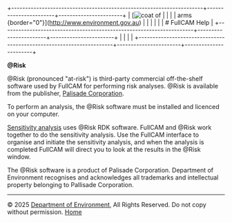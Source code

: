 +---------------------------------------------------------------------+-----------------------+-----------------------+
| [![coat of                                                          |                       | [](index.htm)         |
| arms](imgs/coa_env.png){border="0"}](http://www.environment.gov.au) |                       |                       |
|                                                                     |                       | # FullCAM Help        |
+---------------------------------------------------------------------+-----------------------+-----------------------+
|                                                                     |                       |                       |
+---------------------------------------------------------------------+-----------------------+-----------------------+

**\@Risk**

\@Risk (pronounced "at-risk") is third-party commercial off-the-shelf
software used by FullCAM for performing risk analyses. \@Risk is
available from the publisher, [Palisade
Corporation](http://www.palisade.com).

To perform an analysis, the \@Risk software must be installed and
licenced on your computer.

[Sensitivity analysis](218_Risk%20analysis.htm) uses \@Risk RDK
software. FullCAM and \@Risk work together to do the sensitivity
analysis. Use the FullCAM interface to organise and initiate the
sensitivity analysis, and when the analysis is completed FullCAM will
direct you to look at the results in the \@Risk window.

The \@Risk software is a product of Palisade Corporation. Department of
Environment recognises and acknowledges all trademarks and intellectual
property belonging to Pallisade Corporation.

------------------------------------------------------------------------

© 2025 [Department of
Environment](http://www.environment.gov.au "Department of Environment"),
All Rights Reserved. Do not copy without permission.
[Home](index.htm "help index")
